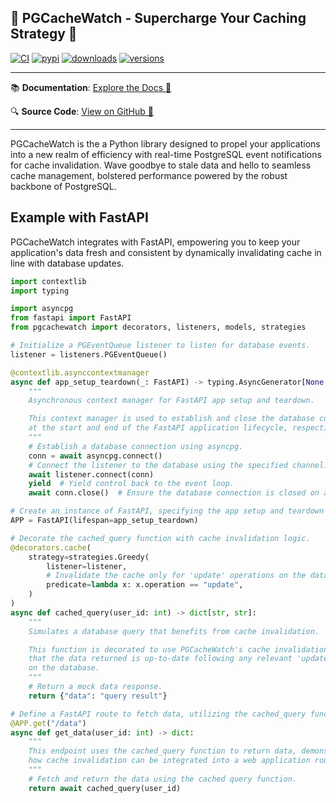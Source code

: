 ##  🚀 PGCacheWatch - Supercharge Your Caching Strategy 🚀
[![CI](https://github.com/janbjorge/PGCacheWatch/actions/workflows/ci.yml/badge.svg)](https://github.com/janbjorge/PGCacheWatch/actions/workflows/ci.yml?query=branch%3Amain)
[![pypi](https://img.shields.io/pypi/v/PGCacheWatch.svg)](https://pypi.python.org/pypi/PGCacheWatch)
[![downloads](https://static.pepy.tech/badge/PGCacheWatch/month)](https://pepy.tech/project/PGCacheWatch)
[![versions](https://img.shields.io/pypi/pyversions/PGCacheWatch.svg)](https://github.com/janbjorge/PGCacheWatch)

---
📚 **Documentation**: [Explore the Docs 📖](https://pgcachewatch.readthedocs.io/en/latest/)

🔍 **Source Code**: [View on GitHub 💾](https://github.com/janbjorge/PGCacheWatch/)

---
PGCacheWatch is the a Python library designed to propel your applications into a new realm of efficiency with real-time PostgreSQL event notifications for cache invalidation. Wave goodbye to stale data and hello to seamless cache management, bolstered performance powered by the robust backbone of PostgreSQL.

## Example with FastAPI
PGCacheWatch integrates with FastAPI, empowering you to keep your application's data fresh and consistent by dynamically invalidating cache in line with database updates.

```python
import contextlib
import typing

import asyncpg
from fastapi import FastAPI
from pgcachewatch import decorators, listeners, models, strategies

# Initialize a PGEventQueue listener to listen for database events.
listener = listeners.PGEventQueue()

@contextlib.asynccontextmanager
async def app_setup_teardown(_: FastAPI) -> typing.AsyncGenerator[None, None]:
    """
    Asynchronous context manager for FastAPI app setup and teardown.

    This context manager is used to establish and close the database connection
    at the start and end of the FastAPI application lifecycle, respectively.
    """
    # Establish a database connection using asyncpg.
    conn = await asyncpg.connect()
    # Connect the listener to the database using the specified channel.
    await listener.connect(conn)
    yield  # Yield control back to the event loop.
    await conn.close()  # Ensure the database connection is closed on app teardown.

# Create an instance of FastAPI, specifying the app setup and teardown actions.
APP = FastAPI(lifespan=app_setup_teardown)

# Decorate the cached_query function with cache invalidation logic.
@decorators.cache(
    strategy=strategies.Greedy(
        listener=listener,
        # Invalidate the cache only for 'update' operations on the database.
        predicate=lambda x: x.operation == "update",
    )
)
async def cached_query(user_id: int) -> dict[str, str]:
    """
    Simulates a database query that benefits from cache invalidation.

    This function is decorated to use PGCacheWatch's cache invalidation, ensuring
    that the data returned is up-to-date following any relevant 'update' operations
    on the database.
    """
    # Return a mock data response.
    return {"data": "query result"}

# Define a FastAPI route to fetch data, utilizing the cached_query function.
@APP.get("/data")
async def get_data(user_id: int) -> dict:
    """
    This endpoint uses the cached_query function to return data, demonstrating
    how cache invalidation can be integrated into a web application route.
    """
    # Fetch and return the data using the cached query function.
    return await cached_query(user_id)
```
